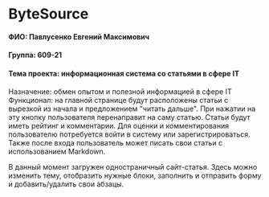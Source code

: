 # ByteSource

#### ФИО: Павлусенко Евгений Максимович
#### Группа: 609-21
#### Тема проекта: информационная система со статьями в сфере IT

Назначение: обмен опытом и полезной информацией в сфере IT<br>
Функционал: на главной странице будут расположены статьи с вырезкой из начала и предложением "читать дальше". При нажатии на эту кнопку пользователя перенаправит на саму статью. Статьи будут иметь рейтинг и комментарии. Для оценки и комментирования пользователю потребуется войти в систему или зарегистрироваться. Также после входа пользователь может писать свои статьи с использованием Markdown.

В данный момент загружен одностраничный сайт-статья. Здесь можно изменить тему, отобразить нужные блоки, заполнить и отправить форму и добавить/удалить свои абзацы.
